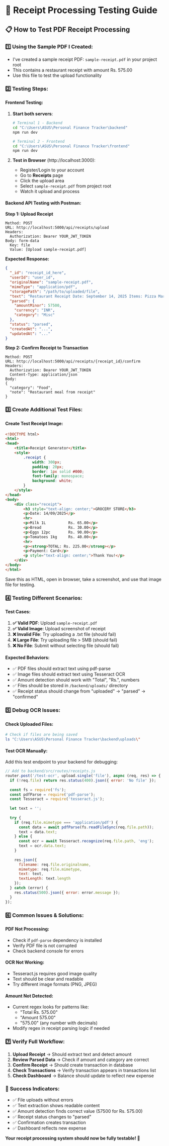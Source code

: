 # 🧾 **Receipt Processing Testing Guide**

## 📋 **How to Test PDF Receipt Processing**

### 1️⃣ **Using the Sample PDF I Created:**
- I've created a sample receipt PDF: `sample-receipt.pdf` in your project root
- This contains a restaurant receipt with amount Rs. 575.00
- Use this file to test the upload functionality

### 2️⃣ **Testing Steps:**

#### **Frontend Testing:**
1. **Start both servers**:
   ```bash
   # Terminal 1 - Backend
   cd "C:\Users\ASUS\Personal Finance Tracker\backend"
   npm run dev
   
   # Terminal 2 - Frontend  
   cd "C:\Users\ASUS\Personal Finance Tracker\frontend"
   npm run dev
   ```

2. **Test in Browser** (http://localhost:3000):
   - Register/Login to your account
   - Go to **Receipts** page
   - Click the upload area
   - Select `sample-receipt.pdf` from project root
   - Watch it upload and process

#### **Backend API Testing with Postman:**

**Step 1: Upload Receipt**
```
Method: POST
URL: http://localhost:5000/api/receipts/upload
Headers:
  Authorization: Bearer YOUR_JWT_TOKEN
Body: form-data
  Key: file
  Value: [Upload sample-receipt.pdf]
```

**Expected Response:**
```json
{
  "_id": "receipt_id_here",
  "userId": "user_id",
  "originalName": "sample-receipt.pdf",
  "mimeType": "application/pdf",
  "storagePath": "/path/to/uploaded/file",
  "text": "Restaurant Receipt Date: September 14, 2025 Items: Pizza Margherita - Rs. 450.00 Coke - Rs. 50.00 Tax - Rs. 75.00 Total Amount: Rs. 575.00 Payment: Cash Thank you for dining with us!",
  "parsed": {
    "amountMinor": 57500,
    "currency": "INR",
    "category": "Misc"
  },
  "status": "parsed",
  "createdAt": "...",
  "updatedAt": "..."
}
```

**Step 2: Confirm Receipt to Transaction**
```
Method: POST
URL: http://localhost:5000/api/receipts/{receipt_id}/confirm
Headers:
  Authorization: Bearer YOUR_JWT_TOKEN
  Content-Type: application/json
Body:
{
  "category": "Food",
  "note": "Restaurant meal from receipt"
}
```

### 3️⃣ **Create Additional Test Files:**

#### **Create Test Receipt Image:**
```html
<!DOCTYPE html>
<html>
<head>
    <title>Receipt Generator</title>
    <style>
        .receipt { 
            width: 300px; 
            padding: 20px; 
            border: 1px solid #000; 
            font-family: monospace; 
            background: white;
        }
    </style>
</head>
<body>
    <div class="receipt">
        <h3 style="text-align: center;">GROCERY STORE</h3>
        <p>Date: 14/09/2025</p>
        <hr>
        <p>Milk 1L          Rs. 65.00</p>
        <p>Bread            Rs. 30.00</p>
        <p>Eggs 12pc        Rs. 90.00</p>
        <p>Tomatoes 1kg     Rs. 40.00</p>
        <hr>
        <p><strong>TOTAL: Rs. 225.00</strong></p>
        <p>Payment: Card</p>
        <p style="text-align: center;">Thank You!</p>
    </div>
</body>
</html>
```

Save this as HTML, open in browser, take a screenshot, and use that image file for testing.

### 4️⃣ **Testing Different Scenarios:**

#### **Test Cases:**
1. **✅ Valid PDF**: Upload `sample-receipt.pdf`
2. **✅ Valid Image**: Upload screenshot of receipt  
3. **❌ Invalid File**: Try uploading a .txt file (should fail)
4. **❌ Large File**: Try uploading file > 5MB (should fail)
5. **❌ No File**: Submit without selecting file (should fail)

#### **Expected Behaviors:**
- ✅ PDF files should extract text using pdf-parse
- ✅ Image files should extract text using Tesseract OCR
- ✅ Amount detection should work with "Total", "Rs.", numbers
- ✅ Files should be stored in `/backend/uploads/` directory
- ✅ Receipt status should change from "uploaded" → "parsed" → "confirmed"

### 5️⃣ **Debug OCR Issues:**

#### **Check Uploaded Files:**
```bash
# Check if files are being saved
ls "C:\Users\ASUS\Personal Finance Tracker\backend\uploads\"
```

#### **Test OCR Manually:**
Add this test endpoint to your backend for debugging:

```javascript
// Add to backend/src/routes/receipts.js
router.post('/test-ocr', upload.single('file'), async (req, res) => {
  if (!req.file) return res.status(400).json({ error: 'No file' });
  
  const fs = require('fs');
  const pdfParse = require('pdf-parse');
  const Tesseract = require('tesseract.js');
  
  let text = '';
  
  try {
    if (req.file.mimetype === 'application/pdf') {
      const data = await pdfParse(fs.readFileSync(req.file.path));
      text = data.text;
    } else {
      const ocr = await Tesseract.recognize(req.file.path, 'eng');
      text = ocr.data.text;
    }
    
    res.json({ 
      filename: req.file.originalname,
      mimetype: req.file.mimetype,
      text: text,
      textLength: text.length 
    });
  } catch (error) {
    res.status(500).json({ error: error.message });
  }
});
```

### 6️⃣ **Common Issues & Solutions:**

#### **PDF Not Processing:**
- Check if `pdf-parse` dependency is installed
- Verify PDF file is not corrupted
- Check backend console for errors

#### **OCR Not Working:**
- Tesseract.js requires good image quality
- Text should be clear and readable
- Try different image formats (PNG, JPEG)

#### **Amount Not Detected:**
- Current regex looks for patterns like:
  - "Total Rs. 575.00"
  - "Amount 575.00"  
  - "575.00" (any number with decimals)
- Modify regex in receipt parsing logic if needed

### 7️⃣ **Verify Full Workflow:**

1. **Upload Receipt** → Should extract text and detect amount
2. **Review Parsed Data** → Check if amount and category are correct
3. **Confirm Receipt** → Should create transaction in database
4. **Check Transactions** → Verify transaction appears in transactions list
5. **Check Dashboard** → Balance should update to reflect new expense

### 🎯 **Success Indicators:**

- ✅ File uploads without errors
- ✅ Text extraction shows readable content
- ✅ Amount detection finds correct value (57500 for Rs. 575.00)
- ✅ Receipt status changes to "parsed"
- ✅ Confirmation creates transaction
- ✅ Dashboard reflects new expense

**Your receipt processing system should now be fully testable! 🎉**
